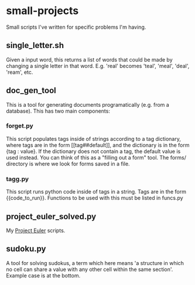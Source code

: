 # small-projects
Small scripts I've written for specific problems I'm having.


## single_letter.sh
Given a input word, this returns a list of words that could be made by changing a single letter in that word. E.g. 'real' becomes 'teal', 'meal', 'deal', 'ream', etc.

## doc_gen_tool
This is a tool for generating documents programatically (e.g. from a database).  This has two main components:

### forget.py
This script populates tags inside of strings according to a tag dictionary, where tags are in the form [[tag##default]], and the dictionary is in the form {tag : value}. If the dictionary does not contain a tag, the default value is used instead. You can think of this as a "filling out a form" tool. The forms/ directory is where we look for forms saved in a file.

### tagg.py
This script runs python code inside of tags in a string. Tags are in the form {{code_to_run}}. Functions to be used with this must be listed in funcs.py

## project_euler_solved.py
My [Project Euler](https://projecteuler.net/) scripts.

## sudoku.py
A tool for solving sudokus, a term which here means 'a structure in which no cell can share a value with any other cell within the same section'. Example case is at the bottom.
